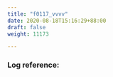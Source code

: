 ```yaml
---
title: "f0117_vvvv"
date: 2020-08-18T15:16:29+88:00
draft: false
weight: 11173

---
```


### Log reference: <no value>

```
